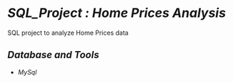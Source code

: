 

# *SQL_Project : Home Prices Analysis*

SQL project to analyze Home Prices  data


## *Database and Tools*
* *MySql*


